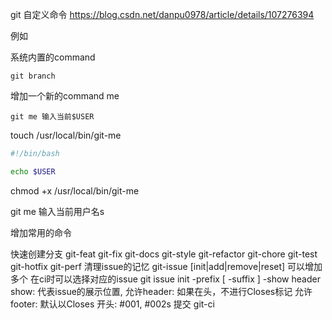 git 自定义命令
https://blog.csdn.net/danpu0978/article/details/107276394

例如

系统内置的command
```
git branch
```

增加一个新的command me
```
git me 输入当前$USER
```

touch /usr/local/bin/git-me
```sh
#!/bin/bash

echo $USER
```

chmod +x /usr/local/bin/git-me 

git me 输入当前用户名s


增加常用的命令

快速创建分支
    git-feat
    git-fix
    git-docs
    git-style 
    git-refactor
    git-chore
    git-test
    git-hotfix
    git-perf
清理issue的记忆
    git-issue [init|add|remove|reset] 可以增加多个 在ci时可以选择对应的issue
    git issue init -prefix [ -suffix ] -show header
    show: 代表issue的展示位置, 
        允许header: 如果在头，不进行Closes标记
        允许footer: 默认以Closes 开头: #001, #002s
提交
    git-ci
